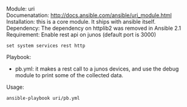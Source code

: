 Module: uri   
Documenatation: http://docs.ansible.com/ansible/uri_module.html  
Installation: this is a core module. It ships with ansible itself.   
Dependency: The dependency on httplib2 was removed in Ansible 2.1  
Requirement: Enable rest api on junos (default port is 3000)   
```
set system services rest http
```

Playbook: 
- pb.yml: it makes a rest call to a junos devices, and use the debug module to print some of the collected data.   

Usage: 
```
ansible-playbook uri/pb.yml
```
